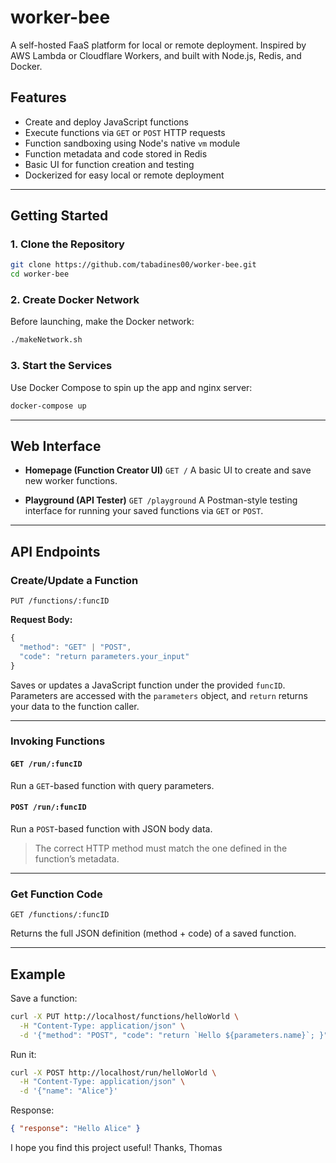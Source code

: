 # worker-bee
A self-hosted FaaS platform for local or remote deployment. Inspired by AWS Lambda or Cloudflare Workers, and built with Node.js, Redis, and Docker.

## Features

* Create and deploy JavaScript functions
* Execute functions via `GET` or `POST` HTTP requests
* Function sandboxing using Node's native `vm` module
* Function metadata and code stored in Redis
* Basic UI for function creation and testing
* Dockerized for easy local or remote deployment

---

## Getting Started

### 1. Clone the Repository

```bash
git clone https://github.com/tabadines00/worker-bee.git
cd worker-bee
```

### 2. Create Docker Network

Before launching, make the Docker network:

```bash
./makeNetwork.sh
```

### 3. Start the Services

Use Docker Compose to spin up the app and nginx server:

```bash
docker-compose up
```

---

## Web Interface

* **Homepage (Function Creator UI)**
  `GET /`
  A basic UI to create and save new worker functions.

* **Playground (API Tester)**
  `GET /playground`
  A Postman-style testing interface for running your saved functions via `GET` or `POST`.

---

## API Endpoints

### Create/Update a Function

`PUT /functions/:funcID`

**Request Body:**

```js
{
  "method": "GET" | "POST",
  "code": "return parameters.your_input"
}
```

Saves or updates a JavaScript function under the provided `funcID`. Parameters are accessed with the `parameters` object, and `return` returns your data to the function caller.

---

### Invoking Functions

#### `GET /run/:funcID`

Run a `GET`-based function with query parameters.

#### `POST /run/:funcID`

Run a `POST`-based function with JSON body data.

> The correct HTTP method must match the one defined in the function’s metadata.

---

### Get Function Code

`GET /functions/:funcID`

Returns the full JSON definition (method + code) of a saved function.

---

## Example

Save a function:

```bash
curl -X PUT http://localhost/functions/helloWorld \
  -H "Content-Type: application/json" \
  -d '{"method": "POST", "code": "return `Hello ${parameters.name}`; }"}'
```

Run it:

```bash
curl -X POST http://localhost/run/helloWorld \
  -H "Content-Type: application/json" \
  -d '{"name": "Alice"}'
```

Response:

```json
{ "response": "Hello Alice" }
```

I hope you find this project useful!
Thanks, Thomas
